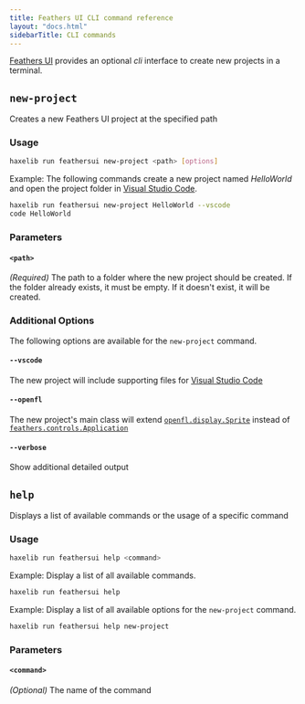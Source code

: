 ```yaml
---
title: Feathers UI CLI command reference
layout: "docs.html"
sidebarTitle: CLI commands
---
```


[Feathers UI](/) provides an optional _cli_ interface to create new projects in a terminal.

## `new-project`

Creates a new Feathers UI project at the specified path

### Usage

```sh
haxelib run feathersui new-project <path> [options]
```

Example: The following commands create a new project named _HelloWorld_ and open the project folder in [Visual Studio Code](./visual-studio-code.md).

```sh
haxelib run feathersui new-project HelloWorld --vscode
code HelloWorld
```

### Parameters

#### `<path>`

_(Required)_ The path to a folder where the new project should be created. If the folder already exists, it must be empty. If it doesn't exist, it will be created.

### Additional Options

The following options are available for the `new-project` command.

#### `--vscode`

The new project will include supporting files for [Visual Studio Code](./visual-studio-code.md)

#### `--openfl`

The new project's main class will extend [`openfl.display.Sprite`](https://api.openfl.org/openfl/display/Sprite.html) instead of [`feathers.controls.Application`](./application.md)

#### `--verbose`

Show additional detailed output

## `help`

Displays a list of available commands or the usage of a specific command

### Usage

```sh
haxelib run feathersui help <command>
```

Example: Display a list of all available commands.

```sh
haxelib run feathersui help
```

Example: Display a list of all available options for the `new-project` command.

```sh
haxelib run feathersui help new-project
```

### Parameters

#### `<command>`

_(Optional)_ The name of the command
